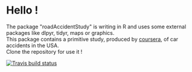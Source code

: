 # Hello !
The package "roadAccidentStudy" is writing in R and uses some external packages like dlpyr, tidyr, maps or graphics.   
This package contains a primitive study, produced by <a href="https://www.coursera.org/learn/r-packages/">coursera</a>, of car accidents in the USA.   
Clone the repository for use it !

<!-- badges: start -->
[![Travis build status](https://travis-ci.org/axellencls/roadAccidentsStudy.svg?branch=master)](https://travis-ci.org/axellencls/roadAccidentsStudy)
<!-- badges: end -->
